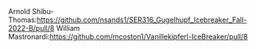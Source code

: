 Arnold Shibu-Thomas:https://github.com/nsands1/SER316_Gugelhupf_Icebreaker_Fall-2022-B/pull/8
William Mastronardi:https://github.com/mcoston1/Vanillekipferl-IceBreaker/pull/8
